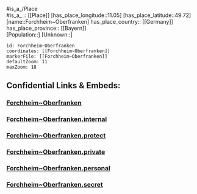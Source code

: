 ﻿---
location: [49.72,11.05] 
mapzoom: [7,12] 
mapmarker: city 
type: City
tags:
- geo/City


SpocWebEntityId: 30212
isDeleted: false
confidential: public

---
#is_a_/Place  
#is_a_ :: [[Place]] 
[has_place_longitude::11.05] 
[has_place_latitude::49.72] 
[name::Forchheim~Oberfranken] 
has_place_country:: [[Germany]]  
has_place_province:: [[Bayern]]  
[Population::] 
[Unknown::] 


```leaflet
id: Forchheim~Oberfranken
coordinates: [[Forchheim~Oberfranken]] 
markerFile: [[Forchheim~Oberfranken]] 
defaultZoom: 11 
maxZoom: 18
```


## Confidential Links & Embeds: 

### [Forchheim~Oberfranken](/_public/Earth/Continent/Europe/Europe~Central/Germany/Germany~West/Bayern/counties~Bayern/Forchheim/cities~Forchheim/Forchheim-city/City/Forchheim~Oberfranken.md) 

### [Forchheim~Oberfranken.internal](/_internal/Earth/Continent/Europe/Europe~Central/Germany/Germany~West/Bayern/counties~Bayern/Forchheim/cities~Forchheim/Forchheim-city/City/Forchheim~Oberfranken.internal.md) 

### [Forchheim~Oberfranken.protect](/_protect/Earth/Continent/Europe/Europe~Central/Germany/Germany~West/Bayern/counties~Bayern/Forchheim/cities~Forchheim/Forchheim-city/City/Forchheim~Oberfranken.protect.md) 

### [Forchheim~Oberfranken.private](/_private/Earth/Continent/Europe/Europe~Central/Germany/Germany~West/Bayern/counties~Bayern/Forchheim/cities~Forchheim/Forchheim-city/City/Forchheim~Oberfranken.private.md) 

### [Forchheim~Oberfranken.personal](/_personal/Earth/Continent/Europe/Europe~Central/Germany/Germany~West/Bayern/counties~Bayern/Forchheim/cities~Forchheim/Forchheim-city/City/Forchheim~Oberfranken.personal.md) 

### [Forchheim~Oberfranken.secret](/_secret/Earth/Continent/Europe/Europe~Central/Germany/Germany~West/Bayern/counties~Bayern/Forchheim/cities~Forchheim/Forchheim-city/City/Forchheim~Oberfranken.secret.md) 
